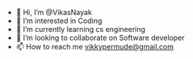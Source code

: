 - 👋 Hi, I’m @VikasNayak
- 👀 I’m interested in Coding 
- 🌱 I’m currently learning cs engineering 
- 💞️ I’m looking to collaborate on Software developer 
- 📫 How to reach me vikkypermude@gmail.com

<!---
VikasNayak1/VikasNayak1 is a ✨ special ✨ repository because its `README.md` (this file) appears on your GitHub profile.
You can click the Preview link to take a look at your changes.
--->
